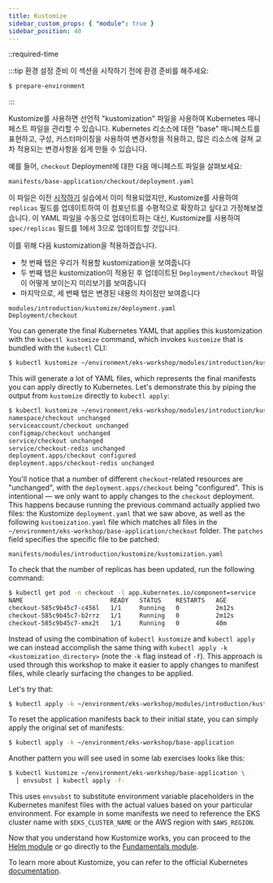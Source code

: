 ```yaml
---
title: Kustomize
sidebar_custom_props: { "module": true }
sidebar_position: 40
---
```


::required-time

:::tip 환경 설정 준비
이 섹션을 시작하기 전에 환경 준비를 해주세요:

```bash timeout=300 wait=10
$ prepare-environment
```

:::

Kustomize를 사용하면 선언적 "kustomization" 파일을 사용하여 Kubernetes 매니페스트 파일을 관리할 수 있습니다. Kubernetes 리소스에 대한 "base" 매니페스트를 표현하고, 구성, 커스터마이징을 사용하여 변경사항을 적용하고, 많은 리소스에 걸쳐 교차 적용되는 변경사항을 쉽게 만들 수 있습니다.

예를 들어, `checkout` Deployment에 대한 다음 매니페스트 파일을 살펴보세요:

```file
manifests/base-application/checkout/deployment.yaml
```

이 파일은 이전 [시작하기](../getting-start/) 실습에서 이미 적용되었지만, Kustomize를 사용하여 `replicas` 필드를 업데이트하여 이 컴포넌트를 수평적으로 확장하고 싶다고 가정해보겠습니다. 이 YAML 파일을 수동으로 업데이트하는 대신, Kustomize를 사용하여 `spec/replicas` 필드를 1에서 3으로 업데이트할 것입니다.

이를 위해 다음 kustomization을 적용하겠습니다.

- 첫 번째 탭은 우리가 적용할 kustomization을 보여줍니다
- 두 번째 탭은 kustomization이 적용된 후 업데이트된 `Deployment/checkout` 파일이 어떻게 보이는지 미리보기를 보여줍니다
- 마지막으로, 세 번째 탭은 변경된 내용의 차이점만 보여줍니다

```kustomization
modules/introduction/kustomize/deployment.yaml
Deployment/checkout
```

You can generate the final Kubernetes YAML that applies this kustomization with the `kubectl kustomize` command, which invokes `kustomize` that is bundled with the `kubectl` CLI:

```bash
$ kubectl kustomize ~/environment/eks-workshop/modules/introduction/kustomize
```

This will generate a lot of YAML files, which represents the final manifests you can apply directly to Kubernetes. Let's demonstrate this by piping the output from `kustomize` directly to `kubectl apply`:

```bash
$ kubectl kustomize ~/environment/eks-workshop/modules/introduction/kustomize | kubectl apply -f -
namespace/checkout unchanged
serviceaccount/checkout unchanged
configmap/checkout unchanged
service/checkout unchanged
service/checkout-redis unchanged
deployment.apps/checkout configured
deployment.apps/checkout-redis unchanged
```

You'll notice that a number of different `checkout`-related resources are "unchanged", with the `deployment.apps/checkout` being "configured". This is intentional — we only want to apply changes to the `checkout` deployment. This happens because running the previous command actually applied two files: the Kustomize `deployment.yaml` that we saw above, as well as the following `kustomization.yaml` file which matches all files in the `~/environment/eks-workshop/base-application/checkout` folder. The `patches` field specifies the specific file to be patched:

```file
manifests/modules/introduction/kustomize/kustomization.yaml
```

To check that the number of replicas has been updated, run the following command:

```bash
$ kubectl get pod -n checkout -l app.kubernetes.io/component=service
NAME                        READY   STATUS    RESTARTS   AGE
checkout-585c9b45c7-c456l   1/1     Running   0          2m12s
checkout-585c9b45c7-b2rrz   1/1     Running   0          2m12s
checkout-585c9b45c7-xmx2t   1/1     Running   0          40m
```

Instead of using the combination of `kubectl kustomize` and `kubectl apply` we can instead accomplish the same thing with `kubectl apply -k <kustomization_directory>` (note the `-k` flag instead of `-f`). This approach is used through this workshop to make it easier to apply changes to manifest files, while clearly surfacing the changes to be applied.

Let's try that:

```bash
$ kubectl apply -k ~/environment/eks-workshop/modules/introduction/kustomize
```

To reset the application manifests back to their initial state, you can simply apply the original set of manifests:

```bash timeout=300 wait=30
$ kubectl apply -k ~/environment/eks-workshop/base-application
```

Another pattern you will see used in some lab exercises looks like this:

```bash
$ kubectl kustomize ~/environment/eks-workshop/base-application \
  | envsubst | kubectl apply -f-
```

This uses `envsubst` to substitute environment variable placeholders in the Kubernetes manifest files with the actual values based on your particular environment. For example in some manifests we need to reference the EKS cluster name with `$EKS_CLUSTER_NAME` or the AWS region with `$AWS_REGION`.

Now that you understand how Kustomize works, you can proceed to the [Helm module](/docs/introduction/helm) or go directly to the [Fundamentals module](/docs/fundamentals).

To learn more about Kustomize, you can refer to the official Kubernetes [documentation](https://kubernetes.io/docs/tasks/manage-kubernetes-objects/kustomization/).